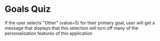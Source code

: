 # Goals Quiz

If the user selects "Other" (value=5) for their primary goal, user will get a message that displays that this selection will turn off many of the personalization features of this application